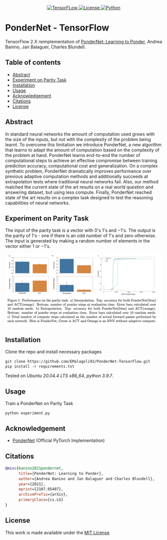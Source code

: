 <div align="center">

  <a href="https://www.tensorflow.org">![TensorFLow](https://img.shields.io/badge/TensorFlow-2.X-orange?style=for-the-badge) 
  <a href="https://github.com/EMalagoli92/PonderNet-TensorFlow/blob/main/LICENSE">![License](https://img.shields.io/github/license/EMalagoli92/PonderNet-TensorFlow?style=for-the-badge) 
  <a href="https://www.python.org">![Python](https://img.shields.io/badge/python-%3E%3D%203.9-blue?style=for-the-badge)</a>  
  
</div>

# PonderNet - TensorFlow

TensorFlow 2.X reimplementation of [PonderNet: Learning to Ponder](https://arxiv.org/abs/2107.05407), Andrea Banino, Jan Balaguer, Charles Blundell.

## Table of contents
- [Abstract](#abstract)
- [Experiment on Parity Task](#paritytask)    
- [Installation](#installation)
- [Usage](#usage)    
- [Acknowledgement](#acknowledgement)    
- [Citations](#citations)
- [License](#license)    
    
<div id="abstract"/>

## Abstract
In standard neural networks the amount of computation used grows with the size of the inputs, but not with the complexity of the problem being learnt. To overcome this limitation we introduce PonderNet, a new algorithm that learns to adapt the amount of computation based on the complexity of the problem at hand. PonderNet learns end-to-end the number of computational steps to achieve an effective compromise between training prediction accuracy, computational cost and generalization. On a complex synthetic problem, PonderNet dramatically improves performance over previous adaptive computation methods and additionally succeeds at extrapolation tests where traditional neural networks fail. Also, our method matched the current state of the art results on a real world question and answering dataset, but using less compute. Finally, PonderNet reached state of the art results on a complex task designed to test the reasoning capabilities of neural networks.

<div id="paritytask"/>
    
## Experiment  on Parity Task
The input of the parity task is a vector with 0's 1's and −1's. The output is the parity of 1's - one if there is an odd number of 1's and zero otherwise. The input is generated by making a random number of elements in the vector either 1 or −1's.

![Parity Task](https://raw.githubusercontent.com/EMalagoli92/PonderNet-TensorFlow/main/assets/images/parity_task.png)    
    
    
<div id="installation"/>
    
## Installation
Clone the repo and install necessary packages 
```
git clone https://github.com/EMalagoli92/PonderNet-TensorFlow.git
pip install -r requirements.txt
```
Tested on *Ubuntu 20.04.4 LTS x86_64*, *python 3.9.7*.    
    
<div id="usage"/>
    
## Usage
Train a PonderNet on Parity Task
```
python experiment.py    
```
  



<div id="acknowledgement"/>

## Acknowledgement
- [PonderNet](https://nn.labml.ai/adaptive_computation/ponder_net/index.html) (Official PyTorch Implementation)
    

<div id="citations"/>
    
## Citations
```bibtex
@misc{banino2021pondernet,
      title={PonderNet: Learning to Ponder}, 
      author={Andrea Banino and Jan Balaguer and Charles Blundell},
      year={2021},
      eprint={2107.05407},
      archivePrefix={arXiv},
      primaryClass={cs.LG}
}
```


<div id="license"/>

## License
This work is made available under the [MIT License](https://github.com/EMalagoli92/PonderNet-TensorFlow/blob/main/LICENSE)
